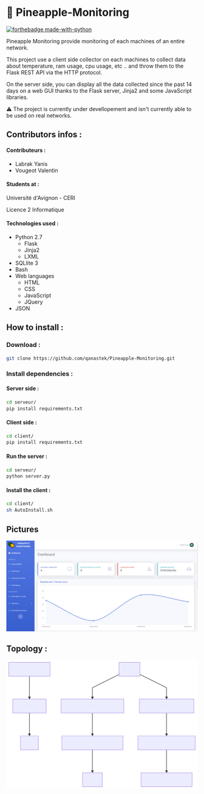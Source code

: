 # :pineapple: Pineapple-Monitoring

[![forthebadge made-with-python](http://ForTheBadge.com/images/badges/made-with-python.svg)](https://www.python.org/)

Pineapple Monitoring provide monitoring of each machines of an entire network.

This project use a client side collector on each machines to collect data about temperature, ram usage, cpu usage, etc .. and throw them to the Flask REST API via the HTTP protocol.

On the server side, you can display all the data collected since the past 14 days on a web GUI thanks to the Flask server, Jinja2 and some JavaScript libraries.

:warning: The project is currently under devellopement and isn't currently able to be used on real networks.

## Contributors infos :

#### Contributeurs :
* Labrak Yanis
* Vougeot Valentin

#### Students at :

Université d'Avignon - CERI

Licence 2 Informatique

#### Technologies used :

* Python 2.7
    * Flask
    * Jinja2
    * LXML
* SQLlite 3
* Bash
* Web languages
    * HTML
    * CSS
    * JavaScript
    * JQuery
* JSON

## How to install :

### Download :

```bash
git clone https://github.com/qanastek/Pineapple-Monitoring.git
```

### Install dependencies :

#### Server side :
```bash
cd serveur/
pip install requirements.txt
```

#### Client side :
```bash
cd client/
pip install requirements.txt
```

#### Run the server :
```bash
cd serveur/
python server.py
```

#### Install the client :
```bash
cd client/
sh AutoInstall.sh
```

## Pictures

![Main page](github/example.PNG)

## Topology :

![Diagramme](./mermaid-diagram.svg)
